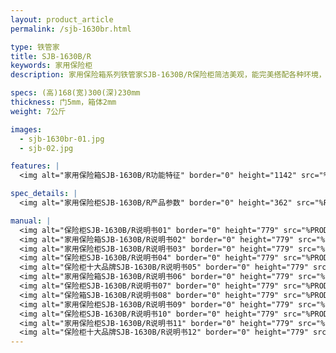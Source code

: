 ```yaml
---
layout: product_article
permalink: /sjb-1630br.html

type: 铁管家
title: SJB-1630B/R
keywords: 家用保险柜
description: 家用保险箱系列铁管家SJB-1630B/R保险柜简洁美观，能完美搭配各种环境，智能化监控系统和双重型锁控系统，多重防护。

specs: (高)168(宽)300(深)230mm
thickness: 门5mm，箱体2mm
weight: 7公斤

images:
  - sjb-1630br-01.jpg
  - sjb-02.jpg

features: |
  <img alt="家用保险箱SJB-1630B/R功能特征" border="0" height="1142" src="%PRODIMGS%/sjb-gn.jpg" width="538" />

spec_details: |
  <img alt="家用保险柜SJB-1630B/R产品参数" border="0" height="362" src="%PRODIMGS%/sjb-cpcs.jpg" width="538" />

manual: |
  <img alt="保险柜SJB-1630B/R说明书01" border="0" height="779" src="%PRODIMGS%/sjb-sm01.jpg" width="528" />  
  <img alt="家用保险箱SJB-1630B/R说明书02" border="0" height="779" src="%PRODIMGS%/sjb-sm02.jpg" width="528" />  
  <img alt="家用保险柜SJB-1630B/R说明书03" border="0" height="779" src="%PRODIMGS%/sjb-sm03.jpg" width="528" />  
  <img alt="保险柜SJB-1630B/R说明书04" border="0" height="779" src="%PRODIMGS%/sjb-sm04.jpg" width="528" />  
  <img alt="保险柜十大品牌SJB-1630B/R说明书05" border="0" height="779" src="%PRODIMGS%/sjb-sm05.jpg" width="528" />  
  <img alt="家用保险箱SJB-1630B/R说明书06" border="0" height="779" src="%PRODIMGS%/sjb-sm06.jpg" width="528" />  
  <img alt="保险柜SJB-1630B/R说明书07" border="0" height="779" src="%PRODIMGS%/sjb-sm07.jpg" width="528" />  
  <img alt="保险箱SJB-1630B/R说明书08" border="0" height="779" src="%PRODIMGS%/sjb-sm08.jpg" width="528" />  
  <img alt="家用保险柜SJB-1630B/R说明书09" border="0" height="779" src="%PRODIMGS%/sjb-sm09.jpg" width="528" />  
  <img alt="保险柜SJB-1630B/R说明书10" border="0" height="779" src="%PRODIMGS%/sjb-sm10.jpg" width="528" />  
  <img alt="家用保险柜SJB-1630B/R说明书11" border="0" height="779" src="%PRODIMGS%/sjb-sm11.jpg" width="528" />  
  <img alt="保险柜十大品牌SJB-1630B/R说明书12" border="0" height="779" src="%PRODIMGS%/sjb-sm12.jpg" width="528" />
---
```

